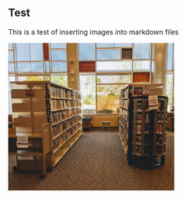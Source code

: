 ## Test

This is a test of inserting images into markdown files

<img src="images\Centennial Branch LARGE PR.jpg" alt="test image" style="height: 300px;"/>